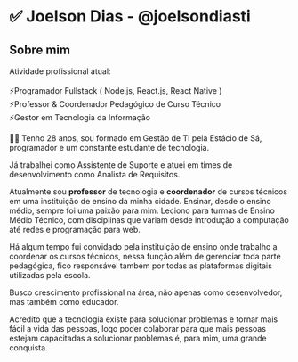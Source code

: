 # ✅ Joelson Dias - @joelsondiasti 

## Sobre mim 
Atividade profissional atual: <br/><br/>
⚡Programador Fullstack ( Node.js, React.js, React Native ) <br/>
⚡Professor & Coordenador Pedagógico de Curso Técnico <br/> 
⚡Gestor em Tecnologia da Informação <br/>

👨‍💻 Tenho 28 anos, sou formado em Gestão de TI pela Estácio de Sá, programador e um constante estudante de tecnologia. 

Já trabalhei como Assistente de Suporte e atuei em times de desenvolvimento como Analista de Requisitos.

Atualmente sou **professor** de tecnologia e **coordenador** de cursos técnicos em uma instituição de ensino da minha cidade. Ensinar, desde o ensino médio, sempre foi uma paixão para mim. Leciono para turmas de Ensino Médio Técnico, com disciplinas que variam desde introdução a computação até redes e programação para web. 

Há algum tempo fui convidado pela instituição de ensino onde trabalho a coordenar os cursos técnicos, nessa função além de gerenciar toda parte pedagógica, fico responsável também por todas as plataformas digitais utilizadas pela escola.

Busco crescimento profissional na área, não apenas como desenvolvedor, mas também como educador. 

Acredito que a tecnologia existe para solucionar problemas e tornar mais fácil a vida das pessoas, logo poder colaborar para que mais pessoas estejam capacitadas a solucionar problemas é, para mim, uma grande conquista.  

<!--
**joelsondiasti/joelsondiasti** is a ✨ _special_ ✨ repository because its `README.md` (this file) appears on your GitHub profile.

Here are some ideas to get you started:

- 🔭 I’m currently working on ...
- 🌱 I’m currently learning ...
- 👯 I’m looking to collaborate on ...
- 🤔 I’m looking for help with ...
- 💬 Ask me about ...
- 📫 How to reach me: ...
- 😄 Pronouns: ...
- ⚡ Fun fact: ...
-->
